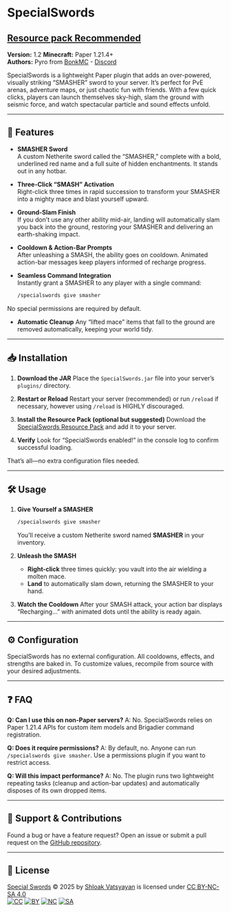 # SpecialSwords
## [Resource pack Recommended](https://github.com/bonknetwork/SpecialSwords-Resourcepack/releases/)

**Version:** 1.2
**Minecraft:** Paper 1.21.4+  
**Authors:** Pyro from [BonkMC](https://bonkmc.net) - [Discord](https://discord.gg/bonknetwork)

SpecialSwords is a lightweight Paper plugin that adds an over-powered, visually striking “SMASHER” sword to your server. It’s perfect for PvE arenas, adventure maps, or just chaotic fun with friends. With a few quick clicks, players can launch themselves sky-high, slam the ground with seismic force, and watch spectacular particle and sound effects unfold.

---

## 🚀 Features

- **SMASHER Sword**  
  A custom Netherite sword called the “SMASHER,” complete with a bold, underlined red name and a full suite of hidden enchantments. It stands out in any hotbar.

- **Three-Click “SMASH” Activation**  
  Right-click three times in rapid succession to transform your SMASHER into a mighty mace and blast yourself upward.

- **Ground-Slam Finish**  
  If you don’t use any other ability mid-air, landing will automatically slam you back into the ground, restoring your SMASHER and delivering an earth-shaking impact.

- **Cooldown & Action-Bar Prompts**  
  After unleashing a SMASH, the ability goes on cooldown. Animated action-bar messages keep players informed of recharge progress.

- **Seamless Command Integration**  
  Instantly grant a SMASHER to any player with a single command:  
  ```txt
  /specialswords give smasher

No special permissions are required by default.

* **Automatic Cleanup**
  Any “lifted mace” items that fall to the ground are removed automatically, keeping your world tidy.

---

## 📥 Installation

1. **Download the JAR**
   Place the `SpecialSwords.jar` file into your server’s `plugins/` directory.

2. **Restart or Reload**
   Restart your server (recommended) or run `/reload` if necessary, however using `/reload` is HIGHLY discouraged.

3. **Install the Resource Pack (optional but suggested)**
   Download the [SpecialSwords Resource Pack](https://github.com/bonknetwork/SpecialSwords-Resourcepack/releases/) and add it to your server.

4. **Verify**
   Look for “SpecialSwords enabled!” in the console log to confirm successful loading.

That’s all—no extra configuration files needed.

---

## 🛠️ Usage

1. **Give Yourself a SMASHER**

   ```txt
   /specialswords give smasher
   ```

   You’ll receive a custom Netherite sword named **SMASHER** in your inventory.

2. **Unleash the SMASH**

    * **Right-click** three times quickly: you vault into the air wielding a molten mace.
    * **Land** to automatically slam down, returning the SMASHER to your hand.

3. **Watch the Cooldown**
   After your SMASH attack, your action bar displays “Recharging…” with animated dots until the ability is ready again.

---

## ⚙️ Configuration

SpecialSwords has no external configuration. All cooldowns, effects, and strengths are baked in. To customize values, recompile from source with your desired adjustments.

---

## ❓ FAQ

**Q: Can I use this on non-Paper servers?**
A: No. SpecialSwords relies on Paper 1.21.4 APIs for custom item models and Brigadier command registration.

**Q: Does it require permissions?**
A: By default, no. Anyone can run `/specialswords give smasher`. Use a permissions plugin if you want to restrict access.

**Q: Will this impact performance?**
A: No. The plugin runs two lightweight repeating tasks (cleanup and action-bar updates) and automatically disposes of its own dropped items.

---

## 🤝 Support & Contributions

Found a bug or have a feature request? Open an issue or submit a pull request on the [GitHub repository](https://github.com/yourusername/SpecialSwords).

---

## 📜 License

[Special Swords](https://github.com/bonknetwork/SpecialSwords) © 2025 by [Shloak Vatsyayan](https://github.com/shloakvatsyayan) is licensed under [CC BY-NC-SA 4.0](https://creativecommons.org/licenses/by-nc-sa/4.0/?ref=chooser-v1)  
[![CC](https://mirrors.creativecommons.org/presskit/icons/cc.svg?ref=chooser-v1)](https://creativecommons.org/licenses/by-nc-sa/4.0/?ref=chooser-v1)
[![BY](https://mirrors.creativecommons.org/presskit/icons/by.svg?ref=chooser-v1)](https://creativecommons.org/licenses/by-nc-sa/4.0/?ref=chooser-v1)
[![NC](https://mirrors.creativecommons.org/presskit/icons/nc.svg?ref=chooser-v1)](https://creativecommons.org/licenses/by-nc-sa/4.0/?ref=chooser-v1)
[![SA](https://mirrors.creativecommons.org/presskit/icons/sa.svg?ref=chooser-v1)](https://creativecommons.org/licenses/by-nc-sa/4.0/?ref=chooser-v1)
